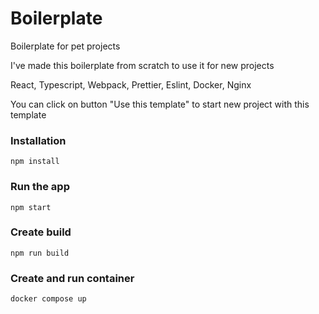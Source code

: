 # Boilerplate

Boilerplate for pet projects

I've made this boilerplate from scratch to use it for new projects

React, Typescript, Webpack, Prettier, Eslint, Docker, Nginx

You can click on button "Use this template" to start new project with this template

### Installation

```shell
npm install
```

### Run the app

```shell
npm start
```

### Create build

```shell
npm run build
```

### Create and run container

```shell
docker compose up
```
